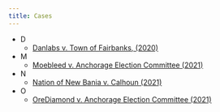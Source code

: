 ```yaml
---
title: Cases
---
```




- D
    * [Danlabs v. Town of Fairbanks, (2020)](https://restivesole267.github.io/anchorage-archivist/Judicial/Danlabs%20v.%20Town%20of%20Fairbanks/)
- M
    * [Moebleed v. Anchorage Election Committee (2021)](https://restivesole267.github.io/anchorage-archivist/Judicial/Moebleed%20v.%20Anchorage%20Election%20Committee/)
- N
    * [Nation of New Bania v. Calhoun (2021)](https://restivesole267.github.io/anchorage-archivist/Judicial/Nation%20of%20New%20Bania%20v.%20Calhoun/)
- O
    * [OreDiamond v. Anchorage Election Committee (2021)](https://restivesole267.github.io/anchorage-archivist/Judicial/OreDiamond%20v%20Anchorage%20Electoral%20Commitee/)
